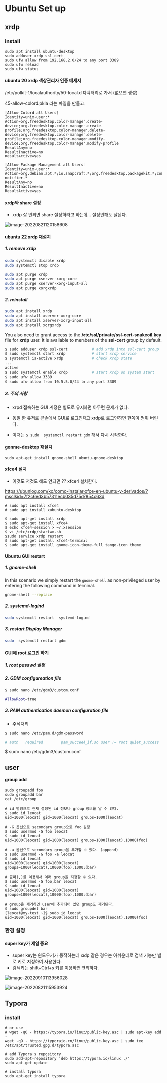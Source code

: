 # Ubuntu Set up

## xrdp

### install

```
sudo apt install ubuntu-desktop
sudo adduser xrdp ssl-cert
sudo ufw allow from 192.168.2.0/24 to any port 3389
sudo ufw reload
sudo ufw status
```

#### ubuntu 20 xrdp 색상관리자 인증 메세지

/etc/polkit-1/localauthority/50-local.d
디렉터리로 가서 (없으면 생성)

45-allow-colord.pkla 라는 파일을 만들고,

```
[Allow Colord all Users]
Identity=unix-user:*
Action=org.freedesktop.color-manager.create-device;org.freedesktop.color-manager.create-profile;org.freedesktop.color-manager.delete-device;org.freedesktop.color-manager.delete-profile;org.freedesktop.color-manager.modify-device;org.freedesktop.color-manager.modify-profile
ResultAny=no
ResultInactive=no
ResultActive=yes

[Allow Package Management all Users]
Identity=unix-user:*
Action=org.debian.apt.*;io.snapcraft.*;org.freedesktop.packagekit.*;com.ubuntu.update-notifier.*
ResultAny=no
ResultInactive=no
ResultActive=yes
```

#### xrdp와 share  설정

* xrdp 잘 안되면 share 설정하라고 하는데... 설정안해도 잘된다.

![image-20220821120158608](D:\Code\dev\ubuntu\img\image-20220821120158608.png)

#### ubuntu 22 xrdp 재설치

##### 1. remove xrdp

```sh
sudo systemctl disable xrdp
sudo systemctl stop xrdp

sudo apt purge xrdp
sudo apt purge xserver-xorg-core
sudo apt purge xserver-xorg-input-all
sudo apt purge xorgxrdp
```

##### 2. reinstall

```sh
sudo apt install xrdp
sudo apt install xserver-xorg-core
sudo apt install xserver-xorg-input-all
sudo apt install xorgxrdp
```

You also need to grant access to the **/etc/ssl/private/ssl-cert-snakeoil.key** file for **xrdp** user. It is available to members of the **ssl-cert** group by default.

```sh
$ sudo adduser xrdp ssl-cert           # add xrdp into ssl-cert group
$ sudo systemctl start xrdp            # start xrdp service
$ systemctl is-active xrdp             # check xrdp state
...
active
$ sudo systemctl enable xrdp           # start xrdp on system start
$ sudo ufw allow 3389
$ sudo ufw allow from 10.5.5.0/24 to any port 3389
```

##### 3. 주의 사항

* xrpd 접속하는 GUI 계정은 별도로 유지하면 아무런 문제가 없다.

* 동일 한 유저로 콘솔에서 GUI로 로그인하고 xrdp로 로그인하면  한쪽이 멈춰 버린다.
* 이때는 `$ sudo  systemctl restart gdm` 해서 다시 시작한다.

#### gonme-desktop 재설치

```
sudo apt-get install gnome-shell ubuntu-gnome-desktop
```

#### xfce4 설치

* 이것도 저것도 해도 안되면 ??
xfce4 설치한다.

<https://ubunlog.com/ko/como-instalar-xfce-en-ubuntu-y-derivados/?msclkid=7f2c6ed3b57311ecb035d75d7854c63d>

``` 
# sudo apt install xfce4
# sudo apt install xubuntu-desktop
```

```
$ sudo apt-get install xrdp
$ sudo apt-get install xfce4
$ echo xfce4-session > ~/.xsession
$ vi /etc/xrdp/startwm.sh
$sudo service xrdp restart 
$ sudo apt-get install xfce4-terminal
$ sudo apt-get install gnome-icon-theme-full tango-icon theme
```

#### Ubuntu GUI restart

##### 1. gnome-shell

In this scenario we simply restart the `gnome-shell` as non-privileged user by entering the following command in terminal.

```sh
gnome-shell --replace
```

##### 2. systemd-logind

```sh
sudo systemctl restart  systemd-logind
```

##### 3. restart Display Manager

```sh
sudo  systemctl restart gdm
```

#### GUI에 root 로그인 하기

##### 1.  root passwd 설정

##### 2.  GDM configureation file

```sh
$ sudo nano /etc/gdm3/custom.conf

AllowRoot=true
```

##### 3. PAM authentication daemon configuration file

* 주석처리

```sh
$ sudo nano /etc/pam.d/gdm-password

# auth   required        pam_succeed_if.so user != root quiet_success
```

$ sudo nano /etc/gdm3/custom.conf

## user

#### group add

```
sudo groupadd foo
sudo groupadd bar
cat /etc/group
```

```
# id 명령으로 현재 설정된 id 정보나 group 정보를 알 수 있다.
$ sudo id leocat
uid=1000(leocat) gid=1000(leocat) groups=1000(leocat)

# -G 옵션으로 secondary group으로 foo 설정
$ sudo usermod -G foo leocat
$ sudo id leocat
uid=1000(leocat) gid=1000(leocat) groups=1000(leocat),10000(foo)

# -a 옵션으로 secondary group을 추가할 수 있다. (append)
$ sudo usermod -G foo -a leocat
$ sudo id leocat
uid=1000(leocat) gid=1000(leocat) groups=1000(leocat),10000(foo),10001(bar)

# 콤마(,)를 이용해서 여러 group을 지정할 수 있다.
$ sudo usermod -G foo,bar leocat
$ sudo id leocat
uid=1000(leocat) gid=1000(leocat) groups=1000(leocat),10000(foo),10001(bar)

# group을 제거하면 user에 추가되어 있던 group도 제거된다.
$ sudo groupdel bar
[leocat@my-test ~]$ sudo id leocat
uid=1000(leocat) gid=1000(leocat) groups=1000(leocat),10000(foo)
```

### 환경 설정

#### super key가 제일 중요

* super key는 윈도우키가 동작하는데 xrdp 같은 경우는 아쉬운데로 검색 기능만 별로 키로 지정하여 사용한다.
* 검색키는  shift+Ctrl+s  키를 이용하면 편리하다.

![image-20220910113956028](img/image-20220910113956028.png)

![image-20220821115953924](D:\Code\dev\ubuntu\img\image-20220821115953924.png)

## Typora

### install

```
# or use
# wget -qO - https://typora.io/linux/public-key.asc | sudo apt-key add -
wget -qO - https://typoraio.cn/linux/public-key.asc | sudo tee /etc/apt/trusted.gpg.d/typora.asc

# add Typora's repository
sudo add-apt-repository 'deb https://typora.io/linux ./'
sudo apt-get update

# install typora
sudo apt-get install typora
```
